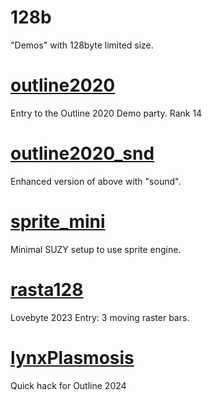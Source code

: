 # 128b

"Demos" with 128byte limited size.

# [outline2020](outline2020)

Entry to the Outline 2020 Demo party. Rank 14

# [outline2020_snd](outline2020_snd)

Enhanced version of above with "sound".

# [sprite_mini](sprite_mini)

Minimal SUZY setup to use sprite engine.

# [rasta128](rasta128)

Lovebyte 2023 Entry: 3 moving raster bars.

# [lynxPlasmosis](lynxPlasmosis)

Quick hack for Outline 2024